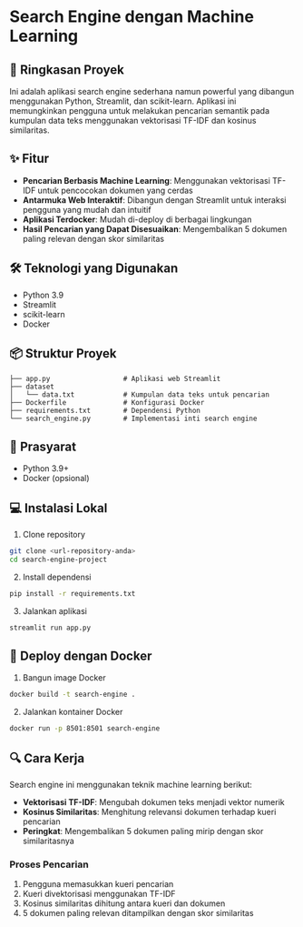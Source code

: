 # Search Engine dengan Machine Learning

## 🚀 Ringkasan Proyek

Ini adalah aplikasi search engine sederhana namun powerful yang dibangun menggunakan Python, Streamlit, dan scikit-learn. Aplikasi ini memungkinkan pengguna untuk melakukan pencarian semantik pada kumpulan data teks menggunakan vektorisasi TF-IDF dan kosinus similaritas.

## ✨ Fitur

- **Pencarian Berbasis Machine Learning**: Menggunakan vektorisasi TF-IDF untuk pencocokan dokumen yang cerdas
- **Antarmuka Web Interaktif**: Dibangun dengan Streamlit untuk interaksi pengguna yang mudah dan intuitif
- **Aplikasi Terdocker**: Mudah di-deploy di berbagai lingkungan
- **Hasil Pencarian yang Dapat Disesuaikan**: Mengembalikan 5 dokumen paling relevan dengan skor similaritas

## 🛠️ Teknologi yang Digunakan

- Python 3.9
- Streamlit
- scikit-learn
- Docker

## 📦 Struktur Proyek

```
├── app.py                  # Aplikasi web Streamlit
├── dataset
│   └── data.txt            # Kumpulan data teks untuk pencarian
├── Dockerfile              # Konfigurasi Docker
├── requirements.txt        # Dependensi Python
└── search_engine.py        # Implementasi inti search engine
```

## 🔧 Prasyarat

- Python 3.9+
- Docker (opsional)

## 💻 Instalasi Lokal

1. Clone repository
```bash
git clone <url-repository-anda>
cd search-engine-project
```

2. Install dependensi
```bash
pip install -r requirements.txt
```

3. Jalankan aplikasi
```bash
streamlit run app.py
```

## 🐳 Deploy dengan Docker

1. Bangun image Docker
```bash
docker build -t search-engine .
```

2. Jalankan kontainer Docker
```bash
docker run -p 8501:8501 search-engine
```

## 🔍 Cara Kerja

Search engine ini menggunakan teknik machine learning berikut:
- **Vektorisasi TF-IDF**: Mengubah dokumen teks menjadi vektor numerik
- **Kosinus Similaritas**: Menghitung relevansi dokumen terhadap kueri pencarian
- **Peringkat**: Mengembalikan 5 dokumen paling mirip dengan skor similaritasnya

### Proses Pencarian
1. Pengguna memasukkan kueri pencarian
2. Kueri divektorisasi menggunakan TF-IDF
3. Kosinus similaritas dihitung antara kueri dan dokumen
4. 5 dokumen paling relevan ditampilkan dengan skor similaritas
